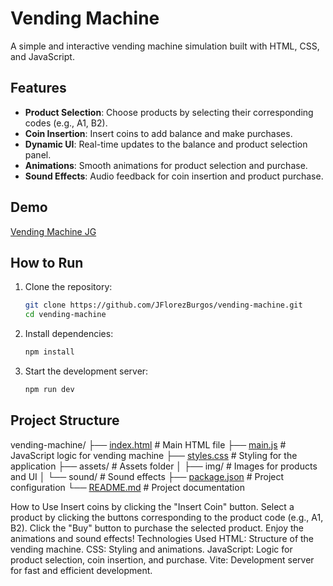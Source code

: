 # Vending Machine

A simple and interactive vending machine simulation built with HTML, CSS, and JavaScript.

## Features

- **Product Selection**: Choose products by selecting their corresponding codes (e.g., A1, B2).
- **Coin Insertion**: Insert coins to add balance and make purchases.
- **Dynamic UI**: Real-time updates to the balance and product selection panel.
- **Animations**: Smooth animations for product selection and purchase.
- **Sound Effects**: Audio feedback for coin insertion and product purchase.

## Demo

[Vending Machine JG](https://vendingmachine-jg.netlify.app/)

## How to Run

1. Clone the repository:
   ```bash
   git clone https://github.com/JFlorezBurgos/vending-machine.git
   cd vending-machine
   ```

2. Install dependencies:
   ```bash
   npm install
   ```

3. Start the development server:
   ```bash
   npm run dev
   ```

## Project Structure

vending-machine/
├── [index.html](http://_vscodecontentref_/0)       # Main HTML file
├── [main.js](http://_vscodecontentref_/1)          # JavaScript logic for vending machine
├── [styles.css](http://_vscodecontentref_/2)       # Styling for the application
├── assets/          # Assets folder
│   ├── img/         # Images for products and UI
│   └── sound/       # Sound effects
├── [package.json](http://_vscodecontentref_/3)     # Project configuration
└── [README.md](http://_vscodecontentref_/4)        # Project documentation

How to Use
Insert coins by clicking the "Insert Coin" button.
Select a product by clicking the buttons corresponding to the product code (e.g., A1, B2).
Click the "Buy" button to purchase the selected product.
Enjoy the animations and sound effects!
Technologies Used
HTML: Structure of the vending machine.
CSS: Styling and animations.
JavaScript: Logic for product selection, coin insertion, and purchase.
Vite: Development server for fast and efficient development.
